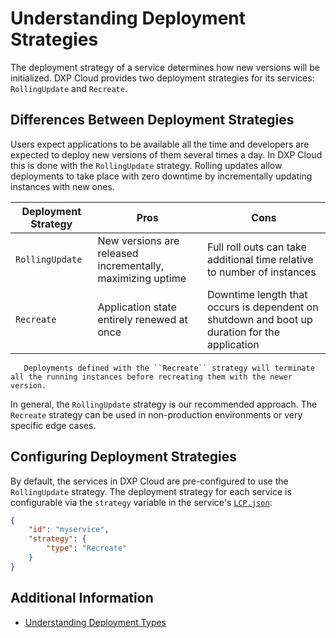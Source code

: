 # Understanding Deployment Strategies

The deployment strategy of a service determines how new versions will be initialized. DXP Cloud provides two deployment strategies for its services: `RollingUpdate` and `Recreate`.

## Differences Between Deployment Strategies

Users expect applications to be available all the time and developers are expected to deploy new versions of them several times a day. In DXP Cloud this is done with the `RollingUpdate` strategy. Rolling updates allow deployments to take place with zero downtime by incrementally updating instances with new ones.

| Deployment Strategy | Pros                                                       | Cons                                                                                          |
| ------------------- | ---------------------------------------------------------- | --------------------------------------------------------------------------------------------- |
| `RollingUpdate`     | New versions are released incrementally, maximizing uptime | Full roll outs can take additional time relative to number of instances                       |
| `Recreate`          | Application state entirely renewed at once                 | Downtime length that occurs is dependent on shutdown and boot up duration for the application |

```important::
   Deployments defined with the ``Recreate`` strategy will terminate all the running instances before recreating them with the newer version.
```

In general, the `RollingUpdate` strategy is our recommended approach. The `Recreate` strategy can be used in non-production environments or very specific edge cases.

## Configuring Deployment Strategies

By default, the services in DXP Cloud are pre-configured to use the `RollingUpdate` strategy. The deployment strategy for each service is configurable via the `strategy` variable in the service's [`LCP.json`](../reference/configuration-via-lcp-json.md):

```json
{
	"id": "myservice",
	"strategy": {
		"type": "Recreate"
	}
}
```

## Additional Information

-   [Understanding Deployment Types](./understanding-deployment-types.md)

